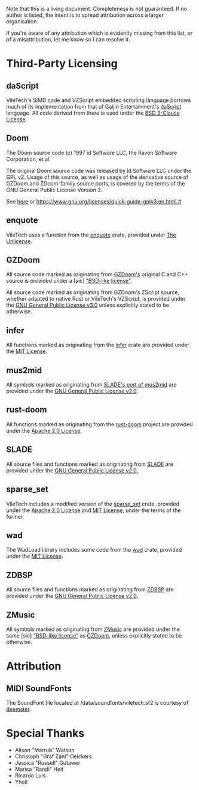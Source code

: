 Note that this is a living document. Completeness is not guaranteed. If no author is listed, the intent is to spread attribution across a larger organisation.

If you're aware of any attribution which is evidently missing from this list, or of a misattribution, let me know so I can resolve it.

# Third-Party Licensing

## daScript

VileTech's SIMD code and VZScript embedded scripting language borrows much of its implementation from that of Gaijin Entertainment's [daScript](https://dascript.org/) language. All code derived from there is used under the [BSD 3-Clause License](./legal/dascript.txt).

## Doom

The Doom source code (c) 1997 id Software LLC, the Raven Software Corporation, et al.

The original Doom source code was released by id Software LLC under the GPL v2. Usage of this source, as well as usage of the derivative source of GZDoom and ZDoom-family source ports, is covered by the terms of the GNU General Public License Version 3.

See [here](./LICENSE) or https://www.gnu.org/licenses/quick-guide-gplv3.en.html.#

## enquote

VileTech uses a function from the [enquote](https://crates.io/crates/enquote) crate, provided under [The Unlicense](./legal/enquote.txt).

## GZDoom

All source code marked as originating from [GZDoom's](https://zdoom.org/index) original C and C++ source is provided under a [sic] ["BSD-like license"](./legal/gzdoom.txt).

All source code marked as originating from GZDoom's ZScript source, whether adapted to native Rust or VileTech's VZScript, is provided under the [GNU General Public License v3.0](./LICENSE) unless explicitly stated to be otherwise.

## infer

All functions marked as originating from the [infer](https://crates.io/crates/infer) crate are provided under the [MIT License](./legal/infer.txt).

## mus2mid

All symbols marked as originating from [SLADE's port of mus2mid](https://github.com/sirjuddington/SLADE/blob/d7b5e6efd0a567098f536820b9063f2c4540e100/thirdparty/mus2mid/mus2mid.cpp) are provided under the [GNU General Public License v2.0](./legal/mus2mid.txt).

## rust-doom

All functions marked as originating from the [rust-doom](https://github.com/cristicbz/rust-doom) project are provided under the [Apache 2.0 License](./legal/rust-doom.txt).

## SLADE

All source files and functions marked as originating from [SLADE](https://slade.mancubus.net/) are provided under the [GNU General Public License v2.0](./legal/slade.txt).

## sparse_set

VileTech includes a modified version of the [sparse_set](https://crates.io/crates/sparse_set) crate, provided under the [Apache 2.0 License](./legal/sparse-set_apache.txt) and [MIT License](./legal/sparse-set_mit.txt), under the terms of the former.

## wad

The WadLoad library includes some code from the [wad](https://crates.io/crates/wad) crate, provided under the [MIT License](./legal/wad.txt).

## ZDBSP

All source files and functions marked as originating from [ZDBSP](https://github.com/ZDoom/zdbsp) are provided under the [GNU General Public License v2.0](./legal/zdbsp.txt).

## ZMusic

All symbols marked as originating from [ZMusic](https://github.com/ZDoom/ZMusic) are provided under the same [sic] ["BSD-like license"](./legal/zmusic.txt) as [GZDoom](#gzdoom), unless explicitly stated to be otherwise.

# Attribution

## MIDI SoundFonts

The SoundFont file located at /data/soundfonts/viletech.sf2 is courtesy of [deemster](https://www.vogons.org/viewtopic.php?p=599227#p599227).

# Special Thanks

- Alison "Marrub" Watson
- Christoph "Graf Zahl" Oelckers
- Jessica "Russell" Gutawer
- Marisa "Randi" Heit
- Ricardo Luis
- Yholl
